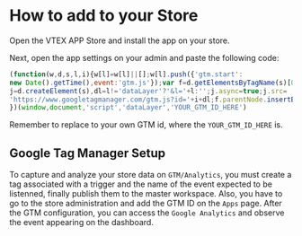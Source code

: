 # How to add to your Store

Open the VTEX APP Store and install the app on your store.

Next, open the app settings on your admin and paste the following code:

```js
(function(w,d,s,l,i){w[l]=w[l]||[];w[l].push({'gtm.start':
new Date().getTime(),event:'gtm.js'});var f=d.getElementsByTagName(s)[0],
j=d.createElement(s),dl=l!='dataLayer'?'&l='+l:'';j.async=true;j.src=
'https://www.googletagmanager.com/gtm.js?id='+i+dl;f.parentNode.insertBefore(j,f);
})(window,document,'script','dataLayer','YOUR_GTM_ID_HERE')
```

Remember to replace to your own GTM id, where the `YOUR_GTM_ID_HERE` is.

## Google Tag Manager Setup

To capture and analyze your store data on `GTM/Analytics`, you must create a tag associated with a trigger and the name of the event expected to be listenned, finally publish them to the master workspace. Also, you have to go to the store administration and add the GTM ID on the `Apps` page. After the GTM configuration, you can access the `Google Analytics` and observe the event appearing on the dashboard.
